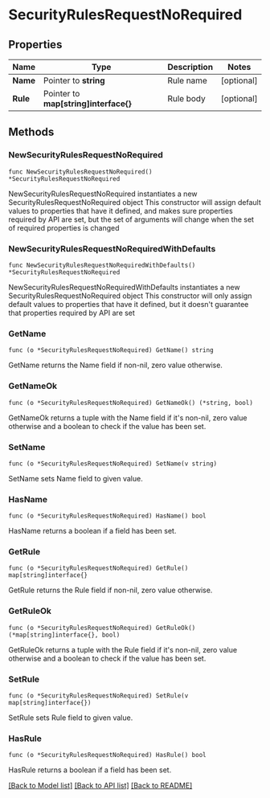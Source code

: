 # SecurityRulesRequestNoRequired

## Properties

Name | Type | Description | Notes
------------ | ------------- | ------------- | -------------
**Name** | Pointer to **string** | Rule name | [optional] 
**Rule** | Pointer to **map[string]interface{}** | Rule body | [optional] 

## Methods

### NewSecurityRulesRequestNoRequired

`func NewSecurityRulesRequestNoRequired() *SecurityRulesRequestNoRequired`

NewSecurityRulesRequestNoRequired instantiates a new SecurityRulesRequestNoRequired object
This constructor will assign default values to properties that have it defined,
and makes sure properties required by API are set, but the set of arguments
will change when the set of required properties is changed

### NewSecurityRulesRequestNoRequiredWithDefaults

`func NewSecurityRulesRequestNoRequiredWithDefaults() *SecurityRulesRequestNoRequired`

NewSecurityRulesRequestNoRequiredWithDefaults instantiates a new SecurityRulesRequestNoRequired object
This constructor will only assign default values to properties that have it defined,
but it doesn't guarantee that properties required by API are set

### GetName

`func (o *SecurityRulesRequestNoRequired) GetName() string`

GetName returns the Name field if non-nil, zero value otherwise.

### GetNameOk

`func (o *SecurityRulesRequestNoRequired) GetNameOk() (*string, bool)`

GetNameOk returns a tuple with the Name field if it's non-nil, zero value otherwise
and a boolean to check if the value has been set.

### SetName

`func (o *SecurityRulesRequestNoRequired) SetName(v string)`

SetName sets Name field to given value.

### HasName

`func (o *SecurityRulesRequestNoRequired) HasName() bool`

HasName returns a boolean if a field has been set.

### GetRule

`func (o *SecurityRulesRequestNoRequired) GetRule() map[string]interface{}`

GetRule returns the Rule field if non-nil, zero value otherwise.

### GetRuleOk

`func (o *SecurityRulesRequestNoRequired) GetRuleOk() (*map[string]interface{}, bool)`

GetRuleOk returns a tuple with the Rule field if it's non-nil, zero value otherwise
and a boolean to check if the value has been set.

### SetRule

`func (o *SecurityRulesRequestNoRequired) SetRule(v map[string]interface{})`

SetRule sets Rule field to given value.

### HasRule

`func (o *SecurityRulesRequestNoRequired) HasRule() bool`

HasRule returns a boolean if a field has been set.


[[Back to Model list]](../README.md#documentation-for-models) [[Back to API list]](../README.md#documentation-for-api-endpoints) [[Back to README]](../README.md)


